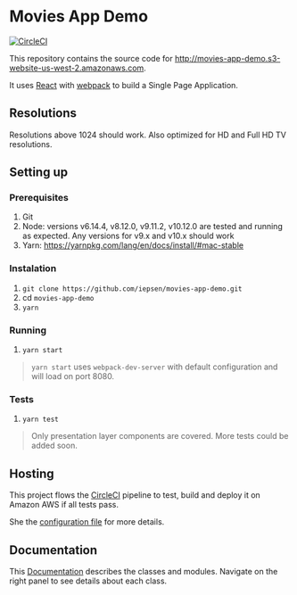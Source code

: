 # Movies App Demo
[![CircleCI](https://circleci.com/gh/iepsen/movies-app-demo.svg?style=svg)](https://circleci.com/gh/iepsen/movies-app-demo)

This repository contains the source code for http://movies-app-demo.s3-website-us-west-2.amazonaws.com.

It uses [React](https://reactjs.org/) with [webpack](https://webpack.js.org/) to build a Single Page Application.

## Resolutions
Resolutions above 1024 should work. Also optimized for HD and Full HD TV resolutions.

## Setting up
### Prerequisites
1. Git
1. Node: versions v6.14.4, v8.12.0, v9.11.2, v10.12.0 are tested and running as expected. Any versions for v9.x and v10.x should work
1. Yarn: https://yarnpkg.com/lang/en/docs/install/#mac-stable

### Instalation
1. `git clone https://github.com/iepsen/movies-app-demo.git`
1. cd `movies-app-demo`
1. `yarn`

### Running
1. `yarn start` 
>`yarn start` uses `webpack-dev-server` with default configuration and will load on port 8080.

### Tests
1. `yarn test`
> Only presentation layer components are covered. More tests could be added soon.

## Hosting
This project flows the [CircleCI](https://circleci.com/product/#how-it-works) pipeline to test, build and deploy it on Amazon AWS if all tests pass.

She the [configuration file](https://github.com/iepsen/movies-app-demo/blob/master/.circleci/config.yml) for more details.

## Documentation
This [Documentation](https://iepsen.github.io/movies-app-demo/) describes the classes and modules. Navigate on the right panel to see details about each class.